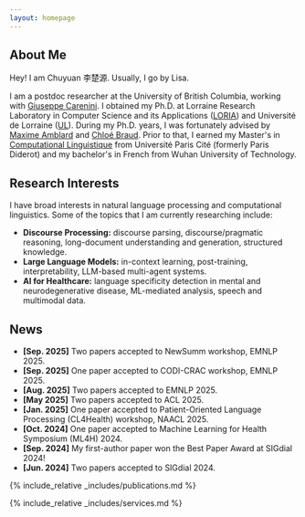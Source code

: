 ```yaml
---
layout: homepage
---
```


## About Me

Hey! I am Chuyuan 李楚源. Usually, I go by Lisa. 

I am a postdoc researcher at the University of British Columbia, working with [Giuseppe Carenini](https://www.cs.ubc.ca/people/giuseppe-carenini). I obtained my Ph.D. at Lorraine Research Laboratory in Computer Science and its Applications ([LORIA](https://www.loria.fr/en/)) and Université de Lorraine ([UL](http://doctorat.univ-lorraine.fr/en/doctoral-schools/iaem)). During my Ph.D. years, I was fortunately advised by [Maxime Amblard](https://members.loria.fr/MAmblard/) and [Chloé Braud](https://www.irit.fr/~Chloe.Braud/). 
Prior to that, I earned my Master's in [Computational Linguistique](https://u-paris.fr/linguistique/en/home/) from Université Paris Cité (formerly Paris Diderot) and my bachelor's in French from Wuhan University of Technology.

## Research Interests

I have broad interests in natural language processing and computational linguistics. Some of the topics that I am currently researching include:
- **Discourse Processing:** discourse parsing, discourse/pragmatic reasoning, long-document understanding and generation, structured knowledge.
- **Large Language Models:** in-context learning, post-training, interpretability, LLM-based multi-agent systems.
- **AI for Healthcare:** language specificity detection in mental and neurodegenerative disease, ML-mediated analysis, speech and multimodal data.

## News

- **[Sep. 2025]** Two papers accepted to NewSumm workshop, EMNLP 2025.
- **[Sep. 2025]** One paper accepted to CODI-CRAC workshop, EMNLP 2025.
- **[Aug. 2025]** Two papers accepted to EMNLP 2025.
- **[May 2025]** Two papers accepted to ACL 2025.
- **[Jan. 2025]** One paper accepted to Patient-Oriented Language Processing (CL4Health) workshop, NAACL 2025.
- **[Oct. 2024]** One paper accepted to Machine Learning for Health Symposium (ML4H) 2024.
- **[Sep. 2024]** My first-author paper won the Best Paper Award at SIGdial 2024!
- **[Jun. 2024]** Two papers accepted to SIGdial 2024.


{% include_relative _includes/publications.md %}

{% include_relative _includes/services.md %}
